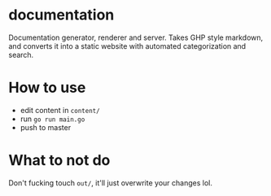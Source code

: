 # documentation
Documentation generator, renderer and server. Takes GHP style markdown, and converts it into a static website with automated categorization and search.

# How to use
 - edit content in `content/`
 - run `go run main.go`
 - push to master

# What to not do
Don't fucking touch `out/`, it'll just overwrite your changes lol.